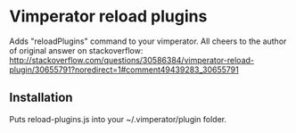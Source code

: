 Vimperator reload plugins
=========================

Adds "reloadPlugins" command to your vimperator. All cheers to the author of
original answer on stackoverflow: http://stackoverflow.com/questions/30586384/vimperator-reload-plugin/30655791?noredirect=1#comment49439283_30655791


Installation
------------

Puts reload-plugins.js into your ~/.vimperator/plugin folder.